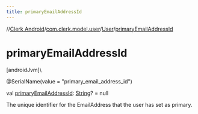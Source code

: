 ```yaml
---
title: primaryEmailAddressId
---
```

//[Clerk Android](../../../index.html)/[com.clerk.model.user](../index.html)/[User](index.html)/[primaryEmailAddressId](primary-email-address-id.html)



# primaryEmailAddressId



[androidJvm]\




@SerialName(value = &quot;primary_email_address_id&quot;)



val [primaryEmailAddressId](primary-email-address-id.html): [String](https://kotlinlang.org/api/latest/jvm/stdlib/kotlin-stdlib/kotlin/-string/index.html)? = null



The unique identifier for the EmailAddress that the user has set as primary.




